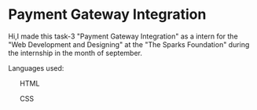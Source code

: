 # Payment Gateway Integration
Hi,I made this task-3 "Payment Gateway Integration" as a intern for the "Web Development and Designing" at the "The Sparks Foundation" during the internship in the month of september.

Languages used:
<ul>HTML</ul>
<ul>CSS</ul>
